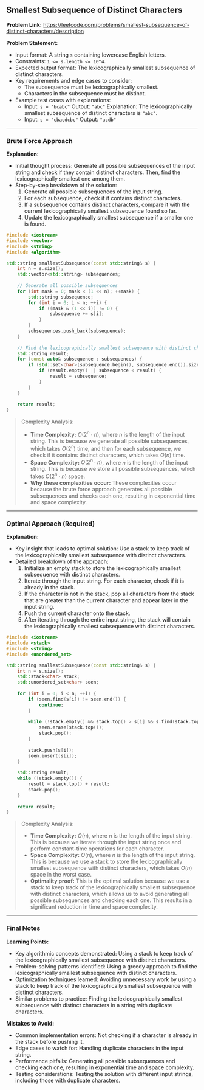 ## Smallest Subsequence of Distinct Characters

**Problem Link:** https://leetcode.com/problems/smallest-subsequence-of-distinct-characters/description

**Problem Statement:**
- Input format: A string `s` containing lowercase English letters.
- Constraints: `1 <= s.length <= 10^4`.
- Expected output format: The lexicographically smallest subsequence of distinct characters.
- Key requirements and edge cases to consider:
  - The subsequence must be lexicographically smallest.
  - Characters in the subsequence must be distinct.
- Example test cases with explanations:
  - Input: `s = "bcabc"`
    Output: `"abc"`
    Explanation: The lexicographically smallest subsequence of distinct characters is `"abc"`.
  - Input: `s = "cbacdcbc"`
    Output: `"acdb"`

---

### Brute Force Approach

**Explanation:**
- Initial thought process: Generate all possible subsequences of the input string and check if they contain distinct characters. Then, find the lexicographically smallest one among them.
- Step-by-step breakdown of the solution:
  1. Generate all possible subsequences of the input string.
  2. For each subsequence, check if it contains distinct characters.
  3. If a subsequence contains distinct characters, compare it with the current lexicographically smallest subsequence found so far.
  4. Update the lexicographically smallest subsequence if a smaller one is found.

```cpp
#include <iostream>
#include <vector>
#include <string>
#include <algorithm>

std::string smallestSubsequence(const std::string& s) {
    int n = s.size();
    std::vector<std::string> subsequences;
    
    // Generate all possible subsequences
    for (int mask = 0; mask < (1 << n); ++mask) {
        std::string subsequence;
        for (int i = 0; i < n; ++i) {
            if ((mask & (1 << i)) != 0) {
                subsequence += s[i];
            }
        }
        subsequences.push_back(subsequence);
    }
    
    // Find the lexicographically smallest subsequence with distinct characters
    std::string result;
    for (const auto& subsequence : subsequences) {
        if (std::set<char>(subsequence.begin(), subsequence.end()).size() == subsequence.size()) {
            if (result.empty() || subsequence < result) {
                result = subsequence;
            }
        }
    }
    
    return result;
}
```

> Complexity Analysis:
> - **Time Complexity:** $O(2^n \cdot n)$, where $n$ is the length of the input string. This is because we generate all possible subsequences, which takes $O(2^n)$ time, and then for each subsequence, we check if it contains distinct characters, which takes $O(n)$ time.
> - **Space Complexity:** $O(2^n \cdot n)$, where $n$ is the length of the input string. This is because we store all possible subsequences, which takes $O(2^n \cdot n)$ space.
> - **Why these complexities occur:** These complexities occur because the brute force approach generates all possible subsequences and checks each one, resulting in exponential time and space complexity.

---

### Optimal Approach (Required)

**Explanation:**
- Key insight that leads to optimal solution: Use a stack to keep track of the lexicographically smallest subsequence with distinct characters.
- Detailed breakdown of the approach:
  1. Initialize an empty stack to store the lexicographically smallest subsequence with distinct characters.
  2. Iterate through the input string. For each character, check if it is already in the stack.
  3. If the character is not in the stack, pop all characters from the stack that are greater than the current character and appear later in the input string.
  4. Push the current character onto the stack.
  5. After iterating through the entire input string, the stack will contain the lexicographically smallest subsequence with distinct characters.

```cpp
#include <iostream>
#include <stack>
#include <string>
#include <unordered_set>

std::string smallestSubsequence(const std::string& s) {
    int n = s.size();
    std::stack<char> stack;
    std::unordered_set<char> seen;
    
    for (int i = 0; i < n; ++i) {
        if (seen.find(s[i]) != seen.end()) {
            continue;
        }
        
        while (!stack.empty() && stack.top() > s[i] && s.find(stack.top(), i) != std::string::npos) {
            seen.erase(stack.top());
            stack.pop();
        }
        
        stack.push(s[i]);
        seen.insert(s[i]);
    }
    
    std::string result;
    while (!stack.empty()) {
        result = stack.top() + result;
        stack.pop();
    }
    
    return result;
}
```

> Complexity Analysis:
> - **Time Complexity:** $O(n)$, where $n$ is the length of the input string. This is because we iterate through the input string once and perform constant-time operations for each character.
> - **Space Complexity:** $O(n)$, where $n$ is the length of the input string. This is because we use a stack to store the lexicographically smallest subsequence with distinct characters, which takes $O(n)$ space in the worst case.
> - **Optimality proof:** This is the optimal solution because we use a stack to keep track of the lexicographically smallest subsequence with distinct characters, which allows us to avoid generating all possible subsequences and checking each one. This results in a significant reduction in time and space complexity.

---

### Final Notes

**Learning Points:**
- Key algorithmic concepts demonstrated: Using a stack to keep track of the lexicographically smallest subsequence with distinct characters.
- Problem-solving patterns identified: Using a greedy approach to find the lexicographically smallest subsequence with distinct characters.
- Optimization techniques learned: Avoiding unnecessary work by using a stack to keep track of the lexicographically smallest subsequence with distinct characters.
- Similar problems to practice: Finding the lexicographically smallest subsequence with distinct characters in a string with duplicate characters.

**Mistakes to Avoid:**
- Common implementation errors: Not checking if a character is already in the stack before pushing it.
- Edge cases to watch for: Handling duplicate characters in the input string.
- Performance pitfalls: Generating all possible subsequences and checking each one, resulting in exponential time and space complexity.
- Testing considerations: Testing the solution with different input strings, including those with duplicate characters.